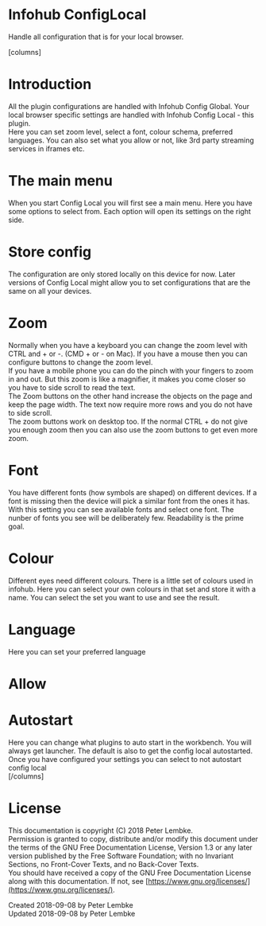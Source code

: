 # Infohub ConfigLocal
Handle all configuration that is for your local browser.  

[columns]
# Introduction
All the plugin configurations are handled with Infohub Config Global. Your local browser specific settings are handled with Infohub Config Local - this plugin.  
Here you can set zoom level, select a font, colour schema, preferred languages. You can also set what you allow or not, like 3rd party streaming services in iframes etc.  

# The main menu
When you start Config Local you will first see a main menu. Here you have some options to select from. Each option will open its settings on the right side.  

# Store config
The configuration are only stored locally on this device for now.
Later versions of Config Local might allow you to set configurations that are the same on all your devices.  

# Zoom
Normally when you have a keyboard you can change the zoom level with CTRL and + or -. (CMD + or - on Mac).
If you have a mouse then you can configure buttons to change the zoom level.  
If you have a mobile phone you can do the pinch with your fingers to zoom in and out. But this zoom is like a magnifier, it makes you come closer so you have to side scroll to read the text.  
The Zoom buttons on the other hand increase the objects on the page and keep the page width. The text now require more rows and you do not have to side scroll.  
The zoom buttons work on desktop too. If the normal CTRL + do not give you enough zoom then you can also use the zoom buttons to get even more zoom.  

# Font
You have different fonts (how symbols are shaped) on different devices. If a font is missing then the device will pick a similar font from the ones it has.  
With this setting you can see available fonts and select one font. The nunber of fonts you see will be deliberately few. Readability is the prime goal.  

# Colour
Different eyes need different colours. There is a little set of colours used in infohub. Here you can select your own colours in that set and store it with a name.
You can select the set you want to use and see the result.  

# Language
Here you can set your preferred language  

# Allow
  
# Autostart
Here you can change what plugins to auto start in the workbench. You will always get launcher. The default is also to get the config local autostarted.
Once you have configured your settings you can select to not autostart config local  
[/columns]

# License
This documentation is copyright (C) 2018 Peter Lembke.  
Permission is granted to copy, distribute and/or modify this document under the terms of the GNU Free Documentation License, Version 1.3 or any later version published by the Free Software Foundation; with no Invariant Sections, no Front-Cover Texts, and no Back-Cover Texts.  
You should have received a copy of the GNU Free Documentation License along with this documentation. If not, see [https://www.gnu.org/licenses/](https://www.gnu.org/licenses/).  

Created 2018-09-08 by Peter Lembke  
Updated 2018-09-08 by Peter Lembke  
